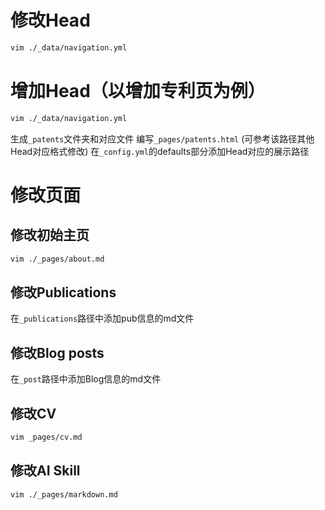 # 修改Head
```bash
vim ./_data/navigation.yml
```

# 增加Head（以增加专利页为例）
```bash
vim ./_data/navigation.yml
```
生成`_patents`文件夹和对应文件
编写`_pages/patents.html` (可参考该路径其他Head对应格式修改)
在`_config.yml`的defaults部分添加Head对应的展示路径


# 修改页面
## 修改初始主页
```bash
vim ./_pages/about.md
```

## 修改Publications
在`_publications`路径中添加pub信息的md文件

## 修改Blog posts
在`_post`路径中添加Blog信息的md文件

## 修改CV
```bash
vim _pages/cv.md
```

## 修改AI Skill
```bash
vim ./_pages/markdown.md
```
